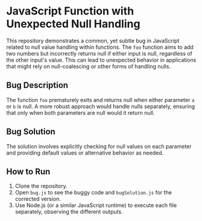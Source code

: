 # JavaScript Function with Unexpected Null Handling

This repository demonstrates a common, yet subtle bug in JavaScript related to null value handling within functions.  The `foo` function aims to add two numbers but incorrectly returns null if either input is null, regardless of the other input's value. This can lead to unexpected behavior in applications that might rely on null-coalescing or other forms of handling nulls.

## Bug Description
The function `foo` prematurely exits and returns null when either parameter `a` or `b` is null.  A more robust approach would handle nulls separately, ensuring that only when both parameters are null would it return null.

## Bug Solution
The solution involves explicitly checking for null values on each parameter and providing default values or alternative behavior as needed.

## How to Run
1. Clone the repository.
2. Open `bug.js` to see the buggy code and `bugSolution.js` for the corrected version.
3. Use Node.js (or a similar JavaScript runtime) to execute each file separately, observing the different outputs.
